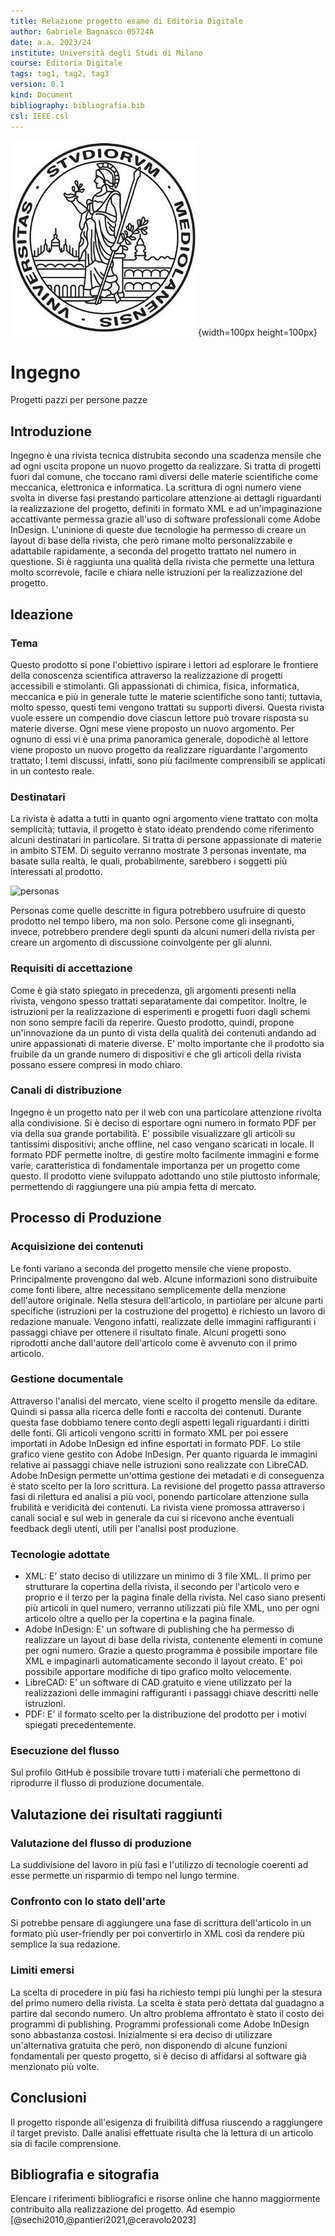 ```yaml
---
title: Relazione progetto esame di Editoria Digitale
author: Gabriele Bagnasco 05724A
date: a.a. 2023/24
institute: Università degli Studi di Milano
course: Editoria Digitale
tags: tag1, tag2, tag3
version: 0.1
kind: Document
bibliography: bibliografia.bib
csl: IEEE.csl
---
```


![Logo UNIMI](./logo/minerva.jpg){width=100px height=100px}

# Ingegno
Progetti pazzi per persone pazze

## Introduzione
Ingegno è una rivista tecnica distrubita secondo una scadenza mensile che ad ogni uscita propone un nuovo progetto da realizzare. Si tratta di progetti fuori dal comune, che toccano rami diversi delle materie scientifiche come meccanica, elettronica e informatica. La scrittura di ogni numero viene svolta in diverse fasi prestando particolare attenzione ai dettagli riguardanti la realizzazione del progetto, definiti in formato XML e ad un'impaginazione accattivante permessa grazie all'uso di software professionali come Adobe InDesign. L'uninione di queste due tecnologie ha permesso di creare un layout di base della rivista, che però rimane molto personalizzabile e adattabile rapidamente, a seconda del progetto trattato nel numero in questione. Si è raggiunta una qualità della rivista che permette una lettura molto scorrevole, facile e chiara nelle istruzioni per la realizzazione del progetto.

## Ideazione 

### Tema
Questo prodotto si pone l'obiettivo ispirare i lettori ad esplorare le frontiere della conoscenza scientifica attraverso la realizzazione di progetti accessibili e stimolanti. Gli appassionati di chimica, fisica, informatica, meccanica e più in generale tutte le materie scientifiche sono tanti; tuttavia, molto spesso, questi temi vengono trattati su supporti diversi. Questa rivista vuole essere un compendio dove ciascun lettore può trovare risposta su materie diverse. Ogni mese viene proposto un nuovo argomento. Per ognuno di essi vi è una prima panoramica generale, dopodichè al lettore viene proposto un nuovo progetto da realizzare riguardante l'argomento trattato; I temi discussi, infatti, sono più facilmente comprensibili se applicati in un contesto reale.

### Destinatari
La rivista è adatta a tutti in quanto ogni argomento viene trattato con molta semplicità; tuttavia, il progetto è stato ideato prendendo come riferimento alcuni destinatari in particolare. Si tratta di persone appassionate di materie in ambito STEM. Di seguito verranno mostrate 3 personas inventate, ma basate sulla realtà, le quali, probabilmente, sarebbero i soggetti più interessati al prodotto.

![personas](https://github.com/gabrielebagnasco/Editoria-digitale/assets/47850441/6843f596-7790-4e8e-9351-dd6daf219396)

Personas come quelle descritte in figura potrebbero usufruire di questo prodotto nel tempo libero, ma non solo. Persone come gli insegnanti, invece, potrebbero prendere degli spunti da alcuni numeri della rivista per creare un argomento di discussione coinvolgente per gli alunni.

### Requisiti di accettazione

Come è già stato spiegato in precedenza, gli argomenti presenti nella rivista, vengono spesso trattati separatamente dai competitor. Inoltre, le istruzioni per la realizzazione di esperimenti e progetti fuori dagli schemi non sono sempre facili da reperire. Questo prodotto, quindi, propone un'innovazione da un punto di vista della qualità dei contenuti andando ad unire appassionati di materie diverse. E' molto importante che il prodotto sia fruibile da un grande numero di dispositivi e che gli articoli della rivista possano essere compresi in modo chiaro.

### Canali di distribuzione
Ingegno è un progetto nato per il web con una particolare attenzione rivolta alla condivisione. Si è deciso di esportare ogni numero in formato PDF per via della sua grande portabilità. E' possibile visualizzare gli articoli su tantissimi dispositivi; anche offline, nel caso vengano scaricati in locale. Il formato PDF permette inoltre, di gestire molto facilmente immagini e forme varie, caratteristica di fondamentale importanza per un progetto come questo. Il prodotto viene sviluppato adottando uno stile piuttosto informale, permettendo di raggiungere una più ampia fetta di mercato.

## Processo di Produzione

### Acquisizione dei contenuti
Le fonti variano a seconda del progetto mensile che viene proposto. Principalmente provengono dal web. Alcune informazioni sono distruibuite come fonti libere, altre necessitano semplicemente della menzione dell'autore originale. Nella stesura dell'articolo, in partiolare per alcune parti specifiche (istruzioni per la costruzione del progetto) è richiesto un lavoro di redazione manuale. Vengono infatti, realizzate delle immagini raffiguranti i passaggi chiave per ottenere il risultato finale. Alcuni progetti sono riprodotti anche dall'autore dell'articolo come è avvenuto con il primo articolo.

### Gestione documentale
Attraverso l'analisi del mercato, viene scelto il progetto mensile da editare. Quindi si passa alla ricerca delle fonti e raccolta dei contenuti. Durante questa fase dobbiamo tenere conto degli aspetti legali riguardanti i diritti delle fonti. Gli articoli vengono scritti in formato XML per poi essere importati in Adobe InDesign ed infine esportati in formato PDF. Lo stile grafico viene gestito con Adobe InDesign. Per quanto riguarda le immagini relative ai passaggi chiave nelle istruzioni sono realizzate con LibreCAD. Adobe InDesign permette un'ottima gestione dei metadati e di conseguenza è stato scelto per la loro scrittura. La revisione del progetto passa attraverso fasi di rilettura ed analisi a più voci, ponendo particolare attenzione sulla frubilità e veridicità dei contenuti. La rivista viene promossa attraverso i canali social e sul web in generale da cui si ricevono anche eventuali feedback degli utenti, utili per l'analisi post produzione.

### Tecnologie adottate

* XML: E' stato deciso di utilizzare un minimo di 3 file XML. Il primo per strutturare la copertina della rivista, il secondo per l'articolo vero e proprio e il terzo per la pagina finale della rivista. Nel caso siano presenti più articoli in quel numero, verranno utilizzati più file XML, uno per ogni articolo oltre a quello per la copertina e la pagina finale.
* Adobe InDesign: E' un software di publishing che ha permesso di realizzare un layout di base della rivista, contenente elementi in comune per ogni numero. Grazie a questo programma è possibile importare file XML e impaginarli automaticamente secondo il layout creato. E' poi possibile apportare modifiche di tipo grafico molto velocemente.
* LibreCAD: E' un software di CAD gratuito e viene utilizzato per la realizzazioni delle immagini raffiguranti i passaggi chiave descritti nelle istruzioni.
* PDF: E' il formato scelto per la distribuzione del prodotto per i motivi spiegati precedentemente.

### Esecuzione del flusso
Sul profilo GitHub è possibile trovare tutti i materiali che permettono di riprodurre il flusso di produzione documentale.

## Valutazione dei risultati raggiunti

### Valutazione del flusso di produzione
La suddivisione del lavoro in più fasi e l'utilizzo di tecnologie coerenti ad esse permette un risparmio di tempo nel lungo termine.
 
### Confronto con lo stato dell'arte
Si potrebbe pensare di aggiungere una fase di scrittura dell'articolo in un formato più user-friendly per poi convertirlo in XML così da rendere più semplice la sua redazione.

### Limiti emersi
La scelta di procedere in più fasi ha richiesto tempi più lunghi per la stesura del primo numero della rivista. La scelta è stata però dettata dal guadagno a partire dal secondo numero. Un altro problema affrontato è stato il costo dei programmi di publishing. Programmi professionali come Adobe InDesign sono abbastanza costosi. Inizialmente si era deciso di utilizzare un'alternativa gratuita che però, non disponendo di alcune funzioni fondamentali per questo progetto, si è deciso di affidarsi al software già menzionato più volte.

## Conclusioni
Il progetto risponde all'esigenza di fruibilità diffusa riuscendo a raggiungere il target previsto. Dalle analisi effettuate risulta che la lettura di un articolo sia di facile comprensione.

## Bibliografia e sitografia



Elencare i riferimenti bibliografici e risorse online che hanno maggiormente contribuito alla realizzazione del progetto. Ad esempio [@sechi2010,@pantieri2021,@ceravolo2023]

